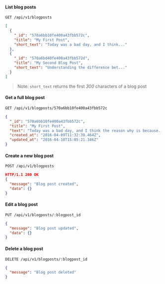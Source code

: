 #### List blog posts
 
```http
GET /api/v1/blogposts
```
```json
[
  {
    "_id": "570a6bb10fe400a43fbb572c",
    "title": "My First Post",
    "short_text": "Today was a bad day, and I think..."
  },
  {
    "_id": "570a6bd40fe400a43fbb572d",
    "title": "My Second Blog Post",
    "short_text": "Understanding the difference bet..."
  }
]
```
> Note: `short_text` returns the first *300* characters of a blog post
	
#### Get a full blog post
```http
GET /api/v1/blogposts/570a6bb10fe400a43fbb572c
```
```json
{
  "_id": "570a6bb10fe400a43fbb572c",
  "title": "My First Post",
  "text": "Today was a bad day, and I think the reason why is because...",
  "created_at": "2016-04-09T11:32:39.464Z",
  "updated_at": "2016-04-10T15:05:21.346Z"
}
```

#### Create a new blog post
```http
POST /api/v1/blogposts
```
```json
HTTP/1.1 200 OK
{
  "message": "Blog post created",
  "data": {}
}
```

#### Edit a blog post
```http
PUT /api/v1/blogposts/:blogpost_id
```
```json
{
  "message": "Blog post updated",
  "data": {}
}
```
	
#### Delete a blog post
```http
DELETE /api/v1/blogposts/:blogpost_id
```
```json
{
  "message": "Blog post deleted"
}
```